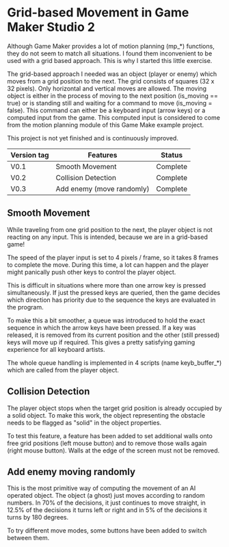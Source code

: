 # Grid-based Movement in Game Maker Studio 2

Although Game Maker provides a lot of motion planning (mp_*) functions, they do not seem to match all situations. I found them inconvenient to be used with a grid based approach. This is why I started this little exercise.

The grid-based approach I needed was an object (player or enemy) which moves from a grid position to the next. The grid consists of squares (32 x 32 pixels). Only horizontal and vertical moves are allowed. The moving object is either in the process of moving to the next position (is_moving == true) or is standing still and waiting for a command to move (is_moving = false). This command can either be a keyboard input (arrow keys) or a computed input from the game. This computed input is considered to come from the motion planning module of this Game Make example project.

This project is not yet finished and is continuously improved.

| Version tag | Features | Status |
| --- | --- | ---|
| V0.1 | Smooth Movement | Complete |
| V0.2 | Collision Detection | Complete |
| V0.3 | Add enemy (move randomly) | Complete |

## Smooth Movement

While traveling from one grid position to the next, the player object is not reacting on any input. This is intended, because we are in a grid-based game!

The speed of the player input is set to 4 pixels / frame, so it takes 8 frames to complete the move. During this time, a lot can happen and the player might panically push other keys to control the player object.

This is difficult in situations where more than one arrow key is pressed simultaneously. If just the pressed keys are queried, then the game decides which direction has priority due to the sequence the keys are evaluated in the program.

To make this a bit smoother, a queue was introduced to hold the exact sequence in which the arrow keys have been pressed. If a key was released, it is removed from its current position and the other (still pressed) keys will move up if required. This gives a pretty satisfying gaming experience for all keyboard artists.

The whole queue handling is implemented in 4 scripts (name keyb_buffer_*) which are called from the player object.

## Collision Detection

The player object stops when the target grid position is already occupied by a solid object. To make this work, the object representing the obstacle needs to be flagged as "solid" in the object properties.

To test this feature, a feature has been added to set additional walls onto free grid positions (left mouse button) and to remove those walls again (right mouse button). Walls at the edge of the screen must not be removed.

## Add enemy moving randomly

This is the most primitive way of computing the movement of an AI operated object. The object (a ghost) just moves according to random numbers. In 70% of the decisions, it just continues to move straight, in 12.5% of the decisions it turns left or right and in 5% of the decisions it turns by 180 degrees.

To try different move modes, some buttons have been added to switch between them. 
